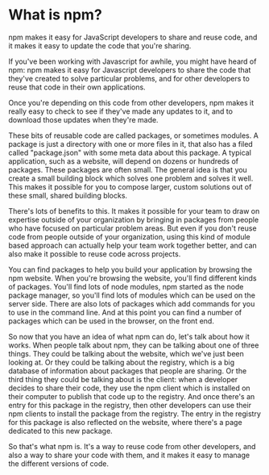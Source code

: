 # What is npm?

npm makes it easy for JavaScript developers to share and reuse code, and it makes it easy to update the code that you're sharing.

If you've been working with Javascript for awhile, you might have heard of npm: npm makes it easy for Javascript developers to share the code that they've created to solve particular problems, and for other developers to reuse that code in their own applications.

Once you're depending on this code from other developers, npm makes it really easy to check to see if they've made any updates to it, and to download those updates when they're made.

These bits of reusable code are called packages, or sometimes modules. A package is just a directory with one or more files in it, that also has a filed called "package.json" with some meta data about this package. A typical application, such as a website, will depend on dozens or hundreds of packages. These packages are often small. The general idea is that you create a small building block which solves one problem and solves it well. This makes it possible for you to compose larger, custom solutions out of these small, shared building blocks.

There's lots of benefits to this. It makes it possible for your team to draw on expertise outside of your organization by bringing in packages from people who have focused on particular problem areas. But even if you don't reuse code from people outside of your organization, using this kind of module based approach can actually help your team work together better, and can also make it possible to reuse code across projects.

You can find packages to help you build your application by browsing the npm website. When you're browsing the website, you'll find different kinds of packages. You'll find lots of node modules, npm started as the node package manager, so you'll find lots of modules which can be used on the server side. There are also lots of packages which add commands for you to use in the command line. And at this point you can find a number of packages which can be used in the browser, on the front end.

So now that you have an idea of what npm can do, let's talk about how it works. When people talk about npm, they can be talking about one of three things. They could be talking about the website, which we've just been looking at. Or they could be talking about the registry, which is a big database of information about packages that people are sharing. Or the third thing they could be talking about is the client: when a developer decides to share their code, they use the npm client which is installed on their computer to publish that code up to the registry. And once there's an entry for this package in the registry, then other developers can use their npm clients to install the package from the registry. The entry in the registry for this package is also reflected on the website, where there's a page dedicated to this new package.

So that's what npm is. It's a way to reuse code from other developers, and also a way to share your code with them, and it makes it easy to manage the different versions of code.
